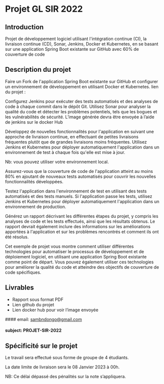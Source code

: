 # Projet GL SIR 2022

## Introduction 
Projet de développement logiciel utilisant l'intégration continue (CI), la livraison continue (CD), Sonar, Jenkins, Docker et Kubernetes, en se basant sur une application Spring Boot existante sur GitHub avec 60% de couverture de code

## Description du projet
Faire un Fork de l'application Spring Boot existante sur GitHub et configurer un environnement de développement en utilisant Docker et Kubernetes.
lien du projet :  

Configurez Jenkins pour exécuter des tests automatisés et des analyses de code à chaque commit dans le dépôt Git. Utilisez Sonar pour analyser la qualité du code et détecter les problèmes potentiels, tels que les bogues et les vulnérabilités de sécurité. L’image générée devra être envoyée à l’aide de jenkins sur le docker Hub

Développez de nouvelles fonctionnalités pour l'application en suivant une approche de livraison continue, en effectuant de petites livraisons fréquentes plutôt que de grandes livraisons moins fréquentes. Utilisez Jenkins et Kubernetes pour déployer automatiquement l'application dans un environnement de test à chaque fois qu'elle est mise à jour. 

Nb: vous pouvez utiliser votre environnement local.

Assurez-vous que la couverture de code de l'application atteint au moins 80% en ajoutant de nouveaux tests automatisés pour couvrir les nouvelles fonctionnalités développées.

Testez l'application dans l'environnement de test en utilisant des tests automatisés et des tests manuels. Si l'application passe les tests, utilisez Jenkins et Kubernetes pour déployer automatiquement l'application dans un environnement de production.

Générez un rapport décrivant les différentes étapes du projet, y compris les analyses de code et les tests effectués, ainsi que les résultats obtenus. Le rapport devrait également inclure des informations sur les améliorations apportées à l'application et sur les problèmes rencontrés et comment ils ont été résolus.

Cet exemple de projet vous montre comment utiliser différentes technologies pour automatiser le processus de développement et de déploiement logiciel, en utilisant une application Spring Boot existante comme point de départ. Vous pouvez également utiliser ces technologies pour améliorer la qualité du code et atteindre des objectifs de couverture de code spécifiques.

## Livrables
- Rapport sous format PDF
- Lien github du projet 
- Lien docker hub pour voir l’image envoyée

#### email: sambndongo@gmail.com
#### subject: PROJET-SIR-2022

## Spécificité sur le projet
Le travail sera effectué sous forme de groupe de 4 étudiants.

La date limite de livraison sera le 08 Janvier 2023 à 00h.

NB: Ce délai dépassé des pénalités sur la note s’appliquera. 


